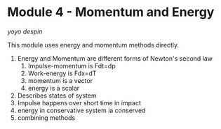 # Module 4 - Momentum and Energy

_yoyo despin_

This module uses energy and momentum methods directly.

1. Energy and Momentum are different forms of Newton's
   second law
   1. Impulse-momentum is Fdt=dp
   2. Work-energy is Fdx=dT
   3. momentum is a vector
   4. energy is a scalar
2. Describes states of system
  1. Impulse happens over short time in impact
  2. energy in conservative system ia conserved
  3. combining methods
